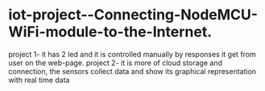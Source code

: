 # iot-project--Connecting-NodeMCU-WiFi-module-to-the-Internet.
project 1- it has 2 led and it is controlled manually by responses it get from user on the web-page.
project 2- it is more of cloud storage and connection, the sensors collect data and show its graphical representation with real time data
